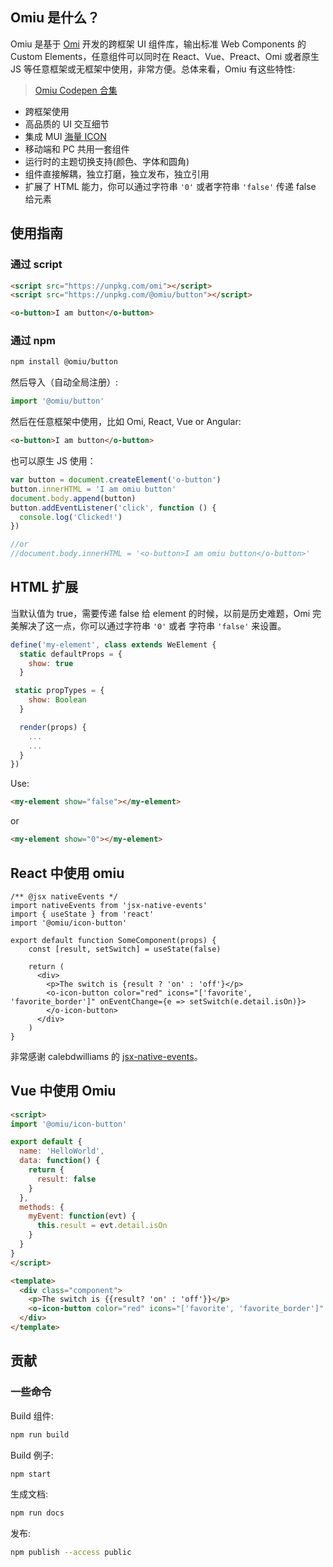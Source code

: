 ## Omiu 是什么？

Omiu 是基于 [Omi](https://github.com/Tencent/omi) 开发的跨框架 UI 组件库，输出标准 Web Components 的 Custom Elements，任意组件可以同时在 React、Vue、Preact、Omi 或者原生 JS 等任意框架或无框架中使用，非常方便。总体来看，Omiu 有这些特性:

> [Omiu Codepen 合集](https://codepen.io/collection/XBJjke)

* 跨框架使用
* 高品质的 UI 交互细节
* 集成 MUI [海量 ICON](https://tencent.github.io/omi/components/icon/demos/icon.html)
* 移动端和 PC 共用一套组件
* 运行时的主题切换支持(颜色、字体和圆角)
* 组件直接解耦，独立打磨，独立发布，独立引用
* 扩展了 HTML 能力，你可以通过字符串 `'0'` 或者字符串 `'false'` 传递 false 给元素

## 使用指南

### 通过 script

```html
<script src="https://unpkg.com/omi"></script>
<script src="https://unpkg.com/@omiu/button"></script>

<o-button>I am button</o-button>
```

### 通过 npm

``` bash
npm install @omiu/button
```

然后导入（自动全局注册）:

```js
import '@omiu/button'
```

然后在任意框架中使用，比如 Omi, React, Vue or Angular:

``` html
<o-button>I am button</o-button>
```

也可以原生 JS 使用：

```js
var button = document.createElement('o-button')
button.innerHTML = 'I am omiu button'
document.body.append(button)
button.addEventListener('click', function () {
  console.log('Clicked!')
})

//or
//document.body.innerHTML = '<o-button>I am omiu button</o-button>'
```

## HTML 扩展 

当默认值为 true，需要传递 false 给 element 的时候，以前是历史难题，Omi 完美解决了这一点，你可以通过字符串 `'0'` 或者 字符串 `'false'` 来设置。

```js
define('my-element', class extends WeElement {
  static defaultProps = {
    show: true
  }

 static propTypes = {
    show: Boolean
  }

  render(props) {
    ...
    ...
  }
})
```

Use:

```html
<my-element show="false"></my-element>
```

or

```html
<my-element show="0"></my-element>
```

## React 中使用 omiu

```tsx
/** @jsx nativeEvents */
import nativeEvents from 'jsx-native-events'
import { useState } from 'react'
import '@omiu/icon-button'

export default function SomeComponent(props) {
    const [result, setSwitch] = useState(false)

    return (
      <div>
        <p>The switch is {result ? 'on' : 'off'}</p>
        <o-icon-button color="red" icons="['favorite', 'favorite_border']" onEventChange={e => setSwitch(e.detail.isOn)}>
        </o-icon-button>
      </div>
    )
}
```

非常感谢 calebdwilliams 的 [jsx-native-events](https://github.com/calebdwilliams/jsx-native-events#readme)。

## Vue 中使用 Omiu

```html
<script>
import '@omiu/icon-button'

export default {
  name: 'HelloWorld',
  data: function() {
    return {
      result: false
    }
  },
  methods: {
    myEvent: function(evt) {
      this.result = evt.detail.isOn
    }
  }
}
</script>

<template>
  <div class="component">
    <p>The switch is {{result? 'on' : 'off'}}</p>
    <o-icon-button color="red" icons="['favorite', 'favorite_border']" @change="myEvent"></o-icon-button>
  </div>
</template>
```


## 贡献

### 一些命令

Build 组件:

```bash
npm run build 
```

Build 例子:

```bash
npm start
```

生成文档:

```bash
npm run docs
```

发布:

```bash
npm publish --access public
```

